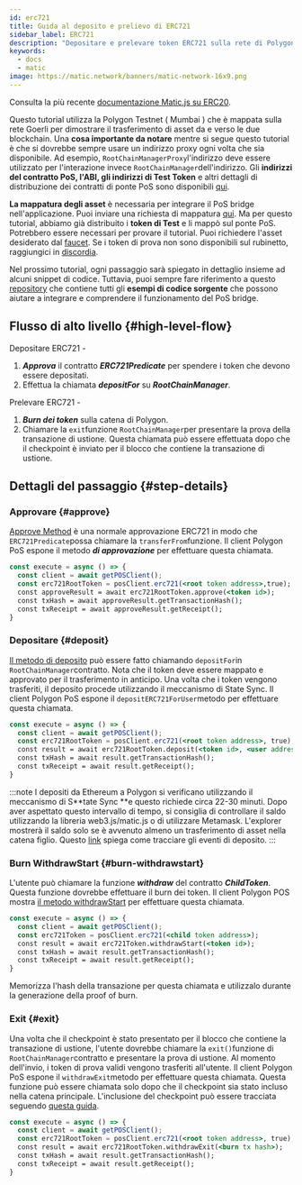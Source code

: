```yaml
---
id: erc721
title: Guida al deposito e prelievo di ERC721
sidebar_label: ERC721
description: "Depositare e prelevare token ERC721 sulla rete di Polygon."
keywords:
  - docs
  - matic
image: https://matic.network/banners/matic-network-16x9.png
---
```


Consulta la più recente [documentazione Matic.js su ERC20](https://maticnetwork.github.io/matic.js/docs/pos/erc721/).

Questo tutorial utilizza la Polygon Testnet ( Mumbai ) che è mappata sulla rete Goerli per dimostrare il trasferimento di asset da e verso le due blockchain. Una **cosa importante da notare** mentre si segue questo tutorial è che si dovrebbe sempre usare un indirizzo proxy ogni volta che sia disponibile. Ad esempio, `RootChainManagerProxy`l'indirizzo deve essere utilizzato per l'interazione invece `RootChainManager`dell'indirizzo. Gli **indirizzi del contratto PoS, l'ABI, gli indirizzi di Test Token** e altri dettagli di distribuzione dei contratti di ponte PoS sono disponibili [qui](/docs/develop/ethereum-polygon/pos/deployment).

**La mappatura degli asset** è necessaria per integrare il PoS bridge nell'applicazione. Puoi inviare una richiesta di mappatura [qui](/docs/develop/ethereum-polygon/submit-mapping-request). Ma per questo tutorial, abbiamo già distribuito i **token di Test** e li mappò sul ponte PoS. Potrebbero essere necessari per provare il tutorial. Puoi richiedere l'asset desiderato dal [faucet](https://faucet.polygon.technology/). Se i token di prova non sono disponibili sul rubinetto, raggiungici in [discordia](https://discord.com/invite/0xPolygon).

Nel prossimo tutorial, ogni passaggio sarà spiegato in dettaglio insieme ad alcuni snippet di codice. Tuttavia, puoi sempre fare riferimento a questo [repository](https://github.com/maticnetwork/matic.js/tree/v2.0.2/examples/POS-client) che contiene tutti gli **esempi di codice sorgente** che possono aiutare a integrare e comprendere il funzionamento del PoS bridge.

## Flusso di alto livello {#high-level-flow}

Depositare ERC721 -

1. **_Approva_** il contratto **_ERC721Predicate_** per spendere i token che devono essere depositati.
2. Effettua la chiamata **_depositFor_** su **_RootChainManager_**.

Prelevare ERC721 -

1. **_Burn dei token_** sulla catena di Polygon.
2. Chiamare la `exit`funzione `RootChainManager`per presentare la prova della transazione di ustione. Questa chiamata può essere effettuata dopo che il checkpoint è inviato per il blocco che contiene la transazione di ustione.

## Dettagli del passaggio {#step-details}
### Approvare {#approve}

[Approve Method](https://maticnetwork.github.io/matic.js/docs/pos/erc721/approve/) è una normale approvazione ERC721 in modo che `ERC721Predicate`possa chiamare la `transferFrom`funzione. Il client Polygon PoS espone il metodo **_di approvazione_** per effettuare questa chiamata.

```jsx
const execute = async () => {
  const client = await getPOSClient();
  const erc721RootToken = posClient.erc721(<root token address>,true);
  const approveResult = await erc721RootToken.approve(<token id>);
  const txHash = await approveResult.getTransactionHash();
  const txReceipt = await approveResult.getReceipt();
}
 ```

### Depositare {#deposit}

[Il metodo di deposito](https://maticnetwork.github.io/matic.js/docs/pos/erc721/deposit/) può essere fatto chiamando `depositFor`in `RootChainManager`contratto. Nota che il token deve essere mappato e approvato per il trasferimento in anticipo. Una volta che i token vengono trasferiti, il deposito procede utilizzando il meccanismo di State Sync. Il client Polygon PoS espone il `depositERC721ForUser`metodo per effettuare questa chiamata.

```jsx
const execute = async () => {
  const client = await getPOSClient();
  const erc721RootToken = posClient.erc721(<root token address>, true);
  const result = await erc721RootToken.deposit(<token id>, <user address>);
  const txHash = await result.getTransactionHash();
  const txReceipt = await result.getReceipt();
}
```

:::note
I depositi da Ethereum a Polygon si verificano utilizzando il meccanismo di S**tate Sync **e questo richiede circa 22-30 minuti. Dopo aver aspettato questo intervallo di tempo, si consiglia di controllare il saldo utilizzando la libreria web3.js/matic.js o di utilizzare Metamask. L'explorer mostrerà il saldo solo se è avvenuto almeno un trasferimento di asset nella catena figlio. Questo [<ins>link</ins>](docs/develop/ethereum-polygon/pos/deposit-withdraw-event-pos/) spiega come tracciare gli eventi di deposito.
:::

### Burn WithdrawStart {#burn-withdrawstart}

L'utente può chiamare la funzione **_withdraw_** del contratto **_ChildToken_**. Questa funzione dovrebbe effettuare il burn dei token. Il client Polygon POS mostra [il metodo withdrawStart](https://maticnetwork.github.io/matic.js/docs/pos/erc721/withdraw-start/) per effettuare questa chiamata.

```jsx
const execute = async () => {
  const client = await getPOSClient();
  const erc721Token = posClient.erc721(<child token address>);
  const result = await erc721Token.withdrawStart(<token id>);
  const txHash = await result.getTransactionHash();
  const txReceipt = await result.getReceipt();
}
```

Memorizza l'hash della transazione per questa chiamata e utilizzalo durante la generazione della proof of burn.

### Exit {#exit}

Una volta che il checkpoint è stato presentato per il blocco che contiene la transazione di ustione, l'utente dovrebbe chiamare la `exit()`funzione di `RootChainManager`contratto e presentare la prova di ustione. Al momento dell'invio, i token di prova validi vengono trasferiti all'utente. Il client Polygon PoS espone il `withdrawExit`metodo per effettuare questa chiamata. Questa funzione può essere chiamata solo dopo che il checkpoint sia stato incluso nella catena principale. L'inclusione del checkpoint può essere tracciata seguendo [questa guida](/docs/develop/ethereum-polygon/pos/deposit-withdraw-event-pos.md#checkpoint-events).

```jsx
const execute = async () => {
  const client = await getPOSClient();
  const erc721RootToken = posClient.erc721(<root token address>, true);
  const result = await erc721RootToken.withdrawExit(<burn tx hash>);
  const txHash = await result.getTransactionHash();
  const txReceipt = await result.getReceipt();
}
```

